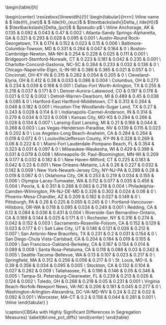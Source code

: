 \begin{table}[h]

\begin{center}
\resizebox{\linewidth}{!}{
\begin{tabular}{lrrrrr}
\hline
 name                                         &       \$	ilde\{H\}\_\{net\}\$ &       \$	ilde\{H\}\_\{euc\}\$ &       \$\textbackslash{}Delta\_\{	ilde\{H\}\}\$ &   \$\textbackslash{}Delta\_\{pct\}\$ &   \$pseudo-p\$ \\
\hline
 Anchorage, AK                                & 0.135 & 0.092 & 0.043 &            0.47  &        0.002 \\
 Atlanta-Sandy Springs-Alpharetta, GA         & 0.321 & 0.293 & 0.028 &            0.095 &        0.001 \\
 Austin-Round Rock-Georgetown, TX             & 0.174 & 0.152 & 0.023 &            0.15  &        0.006 \\
 Baltimore-Columbia-Towson, MD                & 0.331 & 0.284 & 0.047 &            0.164 &        0     \\
 Boston-Cambridge-Newton, MA-NH               & 0.254 & 0.228 & 0.025 &            0.111 &        0.001 \\
 Bridgeport-Stamford-Norwalk, CT              & 0.223 & 0.181 & 0.042 &            0.235 &        0.001 \\
 Charlotte-Concord-Gastonia, NC-SC            & 0.264 & 0.233 & 0.032 &            0.136 &        0     \\
 Chicago-Naperville-Elgin, IL-IN-WI           & 0.386 & 0.365 & 0.021 &            0.057 &        0     \\
 Cincinnati, OH-KY-IN                         & 0.315 & 0.262 & 0.054 &            0.205 &        0     \\
 Cleveland-Elyria, OH                         & 0.412 & 0.38  & 0.033 &            0.086 &        0.004 \\
 Columbus, OH                                 & 0.273 & 0.234 & 0.039 &            0.168 &        0.001 \\
 Dallas-Fort Worth-Arlington, TX              & 0.255 & 0.218 & 0.037 &            0.171 &        0     \\
 Denver-Aurora-Lakewood, CO                   & 0.197 & 0.176 & 0.021 &            0.12  &        0.002 \\
 Detroit-Warren-Dearborn, MI                  & 0.489 & 0.45  & 0.038 &            0.085 &        0     \\
 Hartford-East Hartford-Middletown, CT        & 0.313 & 0.264 & 0.048 &            0.182 &        0.001 \\
 Houston-The Woodlands-Sugar Land, TX         & 0.27  & 0.243 & 0.028 &            0.114 &        0     \\
 Indianapolis-Carmel-Anderson, IN             & 0.314 & 0.279 & 0.034 &            0.123 &        0.008 \\
 Kansas City, MO-KS                           & 0.294 & 0.266 & 0.028 &            0.104 &        0.007 \\
 Lansing-East Lansing, MI                     & 0.21  & 0.166 & 0.044 &            0.268 &        0.003 \\
 Las Vegas-Henderson-Paradise, NV             & 0.139 & 0.115 & 0.023 &            0.202 &        0     \\
 Los Angeles-Long Beach-Anaheim, CA           & 0.284 & 0.264 & 0.019 &            0.072 &        0     \\
 Louisville/Jefferson County, KY-IN           & 0.328 & 0.269 & 0.06  &            0.222 &        0     \\
 Miami-Fort Lauderdale-Pompano Beach, FL      & 0.354 & 0.323 & 0.031 &            0.097 &        0     \\
 Milwaukee-Waukesha, WI                       & 0.429 & 0.398 & 0.031 &            0.079 &        0.008 \\
 Minneapolis-St. Paul-Bloomington, MN-WI      & 0.209 & 0.177 & 0.032 &            0.182 &        0     \\
 New Haven-Milford, CT                        & 0.225 & 0.183 & 0.042 &            0.23  &        0.001 \\
 New Orleans-Metairie, LA                     & 0.26  & 0.227 & 0.032 &            0.142 &        0.009 \\
 New York-Newark-Jersey City, NY-NJ-PA        & 0.299 & 0.28  & 0.019 &            0.067 &        0     \\
 Oklahoma City, OK                            & 0.253 & 0.219 & 0.034 &            0.155 &        0.006 \\
 Olympia-Lacey-Tumwater, WA                   & 0.112 & 0.077 & 0.035 &            0.456 &        0.004 \\
 Peoria, IL                                   & 0.351 & 0.288 & 0.063 &            0.218 &        0.004 \\
 Philadelphia-Camden-Wilmington, PA-NJ-DE-MD  & 0.326 & 0.302 & 0.024 &            0.08  &        0     \\
 Phoenix-Mesa-Chandler, AZ                    & 0.209 & 0.182 & 0.027 &            0.149 &        0     \\
 Pittsburgh, PA                               & 0.28  & 0.225 & 0.055 &            0.245 &        0     \\
 Portland-Vancouver-Hillsboro, OR-WA          & 0.118 & 0.095 & 0.024 &            0.249 &        0.001 \\
 Redding, CA                                  & 0.12  & 0.084 & 0.036 &            0.431 &        0.004 \\
 Riverside-San Bernardino-Ontario, CA         & 0.169 & 0.144 & 0.025 &            0.171 &        0     \\
 Rochester, NY                                & 0.316 & 0.274 & 0.042 &            0.152 &        0.003 \\
 Sacramento-Roseville-Folsom, CA              & 0.152 & 0.129 & 0.023 &            0.177 &        0     \\
 Salt Lake City, UT                           & 0.146 & 0.121 & 0.026 &            0.212 &        0.007 \\
 San Antonio-New Braunfels, TX                & 0.231 & 0.2   & 0.031 &            0.154 &        0     \\
 San Diego-Chula Vista-Carlsbad, CA           & 0.204 & 0.184 & 0.019 &            0.105 &        0.009 \\
 San Francisco-Oakland-Berkeley, CA           & 0.167 & 0.154 & 0.014 &            0.089 &        0.008 \\
 Santa Rosa-Petaluma, CA                      & 0.118 & 0.088 & 0.03  &            0.342 &        0.005 \\
 Seattle-Tacoma-Bellevue, WA                  & 0.13  & 0.107 & 0.023 &            0.217 &        0     \\
 Springfield, MA                              & 0.312 & 0.256 & 0.056 &            0.217 &        0     \\
 St. Louis, MO-IL                             & 0.39  & 0.356 & 0.034 &            0.095 &        0.005 \\
 Stockton, CA                                 & 0.132 & 0.104 & 0.027 &            0.262 &        0.009 \\
 Tallahassee, FL                              & 0.196 & 0.146 & 0.05  &            0.346 &        0.005 \\
 Tampa-St. Petersburg-Clearwater, FL          & 0.239 & 0.213 & 0.026 &            0.124 &        0.002 \\
 Toledo, OH                                   & 0.268 & 0.218 & 0.05  &            0.231 &        0.001 \\
 Virginia Beach-Norfolk-Newport News, VA-NC   & 0.206 & 0.161 & 0.045 &            0.277 &        0     \\
 Washington-Arlington-Alexandria, DC-VA-MD-WV & 0.24  & 0.22  & 0.02  &            0.092 &        0.001 \\
 Worcester, MA-CT                             & 0.2   & 0.156 & 0.044 &            0.281 &        0.001 \\
\hline
\end{tabular}
}

\caption{CBSAs with Highly Significant Differences in Segregation Measures}
\label{tbl:one_pct_diffs}
\end{center}
\end{table}

